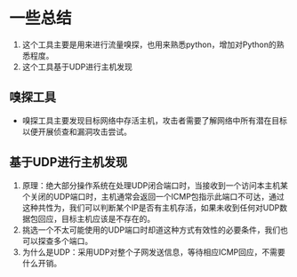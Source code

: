 # 一些总结
1. 这个工具主要是用来进行流量嗅探，也用来熟悉python，增加对Python的熟悉程度。
2. 这个工具基于UDP进行主机发现
## 嗅探工具
- 嗅探工具主要发现目标网络中存活主机，攻击者需要了解网络中所有潜在目标以便开展侦查和漏洞攻击尝试。
## 基于UDP进行主机发现
1. 原理：绝大部分操作系统在处理UDP闭合端口时，当接收到一个访问本主机某个关闭的UDP端口时，主机通常会返回一个ICMP包指示此端口不可达，通过这种共性为，我们可以判断某个IP是否有主机存活，如果未收到任何对UDP数据包回应，目标主机应该是不存在的。
2. 挑选一个不太可能使用的UDP端口时却道这种方式有效性的必要条件，我们也可以探查多个端口。
3. 为什么是UDP：采用UDP对整个子网发送信息，等待相应ICMP回应，不需要什么开销。
